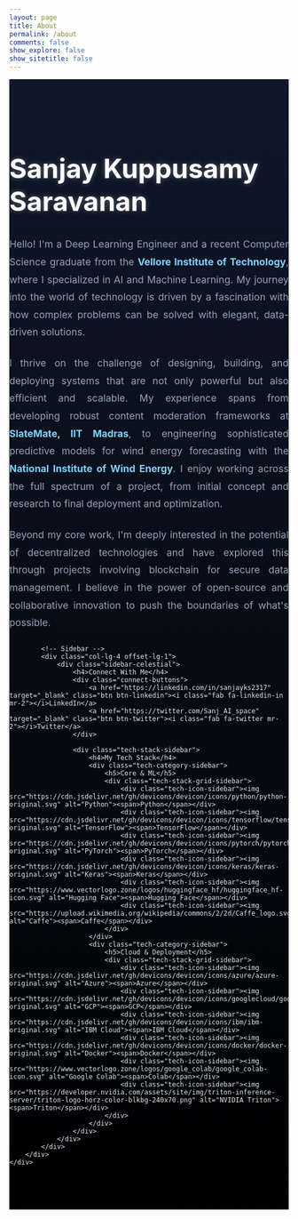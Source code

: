 ```yaml
---
layout: page
title: About
permalink: /about
comments: false
show_explore: false
show_sitetitle: false
---
```


<style>
    body.layout-page {
        background: #000;
    }
    .about-page-wrapper {
        position: relative;
        background: linear-gradient(180deg, #0f172a 0%, #000000 100%);
        color: #e2e8f0;
        overflow: hidden;
    }
    #stars, #stars2, #stars3 {
        position: absolute;
        top: 0;
        left: 0;
        width: 100%;
        height: 100%;
        background-repeat: repeat;
        background-size: cover;
        animation: animStar 50s linear infinite;
    }
    #stars { background-image: url('https://s3-us-west-2.amazonaws.com/s.cdpn.io/1231630/stars.svg'); }
    #stars2 { background-image: url('https://s3-us-west-2.amazonaws.com/s.cdpn.io/1231630/stars2.svg'); animation-duration: 100s; }
    #stars3 { background-image: url('https://s3-us-west-2.amazonaws.com/s.cdpn.io/1231630/stars.svg'); animation-duration: 150s; }

    @keyframes animStar {
        from { transform: translateY(0px); }
        to { transform: translateY(-2000px); }
    }

    .about-container-celestial {
        position: relative;
        z-index: 1;
        padding: 4rem 0;
    }
    .about-main-content h1 {
        font-size: 3rem;
        font-weight: 700;
        color: #ffffff;
        margin-bottom: 2rem;
        text-shadow: 0 0 10px rgba(255, 255, 255, 0.3);
    }
    .about-main-content p {
        font-size: 1.1rem;
        line-height: 1.8;
        text-align: justify;
        color: #94a3b8;
        margin-bottom: 1.5rem;
    }
    .about-main-content strong {
        color: #7dd3fc; /* Light blue for emphasis */
    }

    .sidebar-celestial {
        position: sticky;
        top: 80px;
    }
    .sidebar-celestial h4 {
        font-size: 1.3rem;
        font-weight: 600;
        color: #ffffff;
        margin-bottom: 1.5rem;
        border-bottom: 1px solid #334155;
        padding-bottom: 0.75rem;
    }
    .connect-buttons .btn {
        display: flex;
        align-items: center;
        justify-content: center;
        width: 100%;
        margin-bottom: 0.75rem;
        padding: 0.6rem 0;
        font-weight: 600;
        border-radius: 5px;
        transition: all 0.3s ease;
        border: 1px solid transparent;
    }
    .btn-linkedin { background-color: #0a66c2; color: white; }
    .btn-linkedin:hover { background-color: #004182; }
    .btn-twitter { background-color: #1da1f2; color: white; }
    .btn-twitter:hover { background-color: #0c84d0; }

    .tech-stack-sidebar {
        margin-top: 2.5rem;
    }
    .tech-category-sidebar {
        margin-bottom: 2rem;
    }
    .tech-category-sidebar h5 {
        font-size: 1rem;
        font-weight: 600;
        color: #94a3b8;
        margin-bottom: 1rem;
        text-transform: uppercase;
        letter-spacing: 1px;
    }
    .tech-stack-grid-sidebar {
        display: grid;
        grid-template-columns: repeat(3, 1fr);
        gap: 1.5rem;
    }
    .tech-icon-sidebar {
        display: flex;
        flex-direction: column;
        align-items: center;
        text-align: center;
        gap: 0.5rem;
        transition: transform 0.2s ease;
    }
    .tech-icon-sidebar:hover {
        transform: scale(1.15);
    }
    .tech-icon-sidebar img {
        height: 35px;
        width: 35px;
        object-fit: contain;
        filter: grayscale(100%) brightness(300%);
    }
    .tech-icon-sidebar:hover img {
        filter: none;
    }
    .tech-icon-sidebar span {
        font-size: 0.8rem;
        color: #94a3b8;
        font-weight: 500;
    }
</style>

<div class="about-page-wrapper">
    <div id="stars"></div>
    <div id="stars2"></div>
    <div id="stars3"></div>
    <div class="container about-container-celestial">
        <div class="row">
            <!-- Main Content -->
            <div class="col-lg-7 about-main-content">
                <h1>Sanjay Kuppusamy Saravanan</h1>
                <p>Hello! I'm a Deep Learning Engineer and a recent Computer Science graduate from the <strong>Vellore Institute of Technology</strong>, where I specialized in AI and Machine Learning. My journey into the world of technology is driven by a fascination with how complex problems can be solved with elegant, data-driven solutions.</p>
                <p>I thrive on the challenge of designing, building, and deploying systems that are not only powerful but also efficient and scalable. My experience spans from developing robust content moderation frameworks at <strong>SlateMate, IIT Madras</strong>, to engineering sophisticated predictive models for wind energy forecasting with the <strong>National Institute of Wind Energy</strong>. I enjoy working across the full spectrum of a project, from initial concept and research to final deployment and optimization.</p>
                <p>Beyond my core work, I'm deeply interested in the potential of decentralized technologies and have explored this through projects involving blockchain for secure data management. I believe in the power of open-source and collaborative innovation to push the boundaries of what's possible.</p>
            </div>

            <!-- Sidebar -->
            <div class="col-lg-4 offset-lg-1">
                <div class="sidebar-celestial">
                    <h4>Connect With Me</h4>
                    <div class="connect-buttons">
                        <a href="https://linkedin.com/in/sanjayks2317" target="_blank" class="btn btn-linkedin"><i class="fab fa-linkedin-in mr-2"></i>LinkedIn</a>
                        <a href="https://twitter.com/Sanj_AI_space" target="_blank" class="btn btn-twitter"><i class="fab fa-twitter mr-2"></i>Twitter</a>
                    </div>

                    <div class="tech-stack-sidebar">
                        <h4>My Tech Stack</h4>
                        <div class="tech-category-sidebar">
                            <h5>Core & ML</h5>
                            <div class="tech-stack-grid-sidebar">
                                <div class="tech-icon-sidebar"><img src="https://cdn.jsdelivr.net/gh/devicons/devicon/icons/python/python-original.svg" alt="Python"><span>Python</span></div>
                                <div class="tech-icon-sidebar"><img src="https://cdn.jsdelivr.net/gh/devicons/devicon/icons/tensorflow/tensorflow-original.svg" alt="TensorFlow"><span>TensorFlow</span></div>
                                <div class="tech-icon-sidebar"><img src="https://cdn.jsdelivr.net/gh/devicons/devicon/icons/pytorch/pytorch-original.svg" alt="PyTorch"><span>PyTorch</span></div>
                                <div class="tech-icon-sidebar"><img src="https://cdn.jsdelivr.net/gh/devicons/devicon/icons/keras/keras-original.svg" alt="Keras"><span>Keras</span></div>
                                <div class="tech-icon-sidebar"><img src="https://www.vectorlogo.zone/logos/huggingface_hf/huggingface_hf-icon.svg" alt="Hugging Face"><span>Hugging Face</span></div>
                                <div class="tech-icon-sidebar"><img src="https://upload.wikimedia.org/wikipedia/commons/2/2d/Caffe_logo.svg" alt="Caffe"><span>Caffe</span></div>
                            </div>
                        </div>
                        <div class="tech-category-sidebar">
                            <h5>Cloud & Deployment</h5>
                            <div class="tech-stack-grid-sidebar">
                                <div class="tech-icon-sidebar"><img src="https://cdn.jsdelivr.net/gh/devicons/devicon/icons/azure/azure-original.svg" alt="Azure"><span>Azure</span></div>
                                <div class="tech-icon-sidebar"><img src="https://cdn.jsdelivr.net/gh/devicons/devicon/icons/googlecloud/googlecloud-original.svg" alt="GCP"><span>GCP</span></div>
                                <div class="tech-icon-sidebar"><img src="https://cdn.jsdelivr.net/gh/devicons/devicon/icons/ibm/ibm-original.svg" alt="IBM Cloud"><span>IBM Cloud</span></div>
                                <div class="tech-icon-sidebar"><img src="https://cdn.jsdelivr.net/gh/devicons/devicon/icons/docker/docker-original.svg" alt="Docker"><span>Docker</span></div>
                                <div class="tech-icon-sidebar"><img src="https://www.vectorlogo.zone/logos/google_colab/google_colab-icon.svg" alt="Google Colab"><span>Colab</span></div>
                                <div class="tech-icon-sidebar"><img src="https://developer.nvidia.com/assets/site/img/triton-inference-server/triton-logo-horz-color-blkbg-240x70.png" alt="NVIDIA Triton"><span>Triton</span></div>
                            </div>
                        </div>
                    </div>
                </div>
            </div>
        </div>
    </div>
</div>
